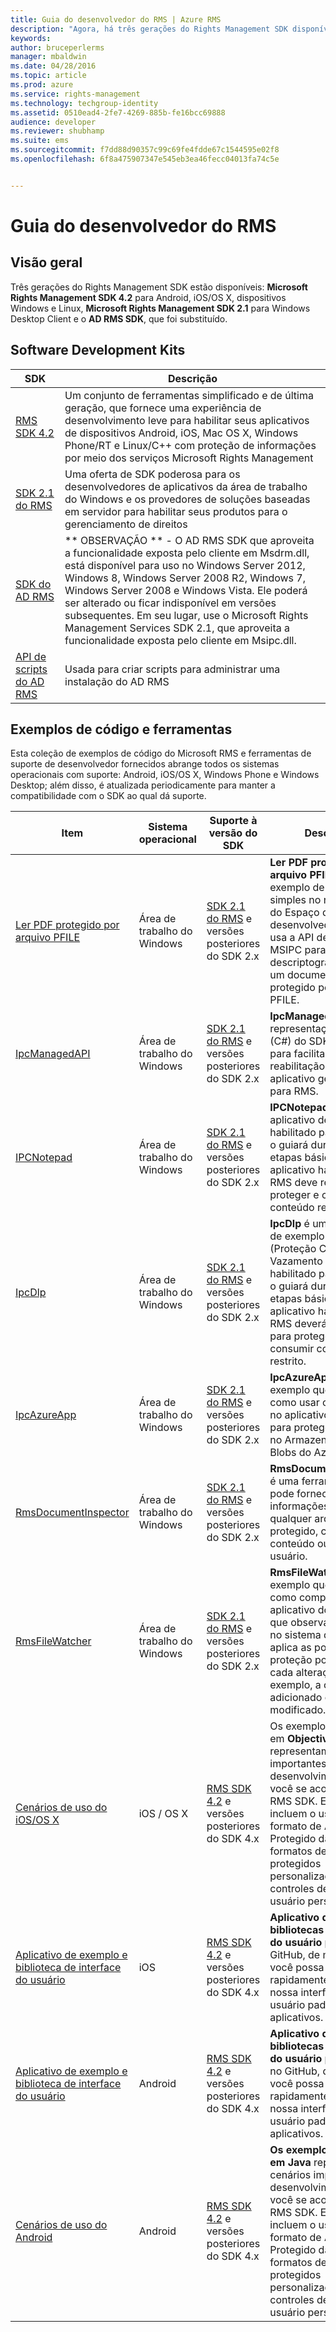```yaml
---
title: Guia do desenvolvedor do RMS | Azure RMS
description: "Agora, há três gerações do Rights Management SDK disponíveis."
keywords: 
author: bruceperlerms
manager: mbaldwin
ms.date: 04/28/2016
ms.topic: article
ms.prod: azure
ms.service: rights-management
ms.technology: techgroup-identity
ms.assetid: 0510ead4-2fe7-4269-885b-fe16bcc69888
audience: developer
ms.reviewer: shubhamp
ms.suite: ems
ms.sourcegitcommit: f7dd88d90357c99c69fe4fdde67c1544595e02f8
ms.openlocfilehash: 6f8a475907347e545eb3ea46fecc04013fa74c5e


---
```


# Guia do desenvolvedor do RMS

## Visão geral ##
Três gerações do Rights Management SDK estão disponíveis: **Microsoft Rights Management SDK 4.2** para Android, iOS/OS X, dispositivos Windows e Linux, **Microsoft Rights Management SDK 2.1** para Windows Desktop Client e o **AD RMS SDK**, que foi substituído.

## Software Development Kits ##
| SDK | Descrição |
|------|---------|
| [RMS SDK 4.2](active-directory-rights-management-services-multi-platform-thin-client-sdk-portal.md) | Um conjunto de ferramentas simplificado e de última geração, que fornece uma experiência de desenvolvimento leve para habilitar seus aplicativos de dispositivos Android, iOS, Mac OS X, Windows Phone/RT e Linux/C++ com proteção de informações por meio dos serviços Microsoft Rights Management |
| [SDK 2.1 do RMS](microsoft-information-protection-and-control-client-portal.md) | Uma oferta de SDK poderosa para os desenvolvedores de aplicativos da área de trabalho do Windows e os provedores de soluções baseadas em servidor para habilitar seus produtos para o gerenciamento de direitos|
|[SDK do AD RMS]()|** OBSERVAÇÃO ** - O AD RMS SDK que aproveita a funcionalidade exposta pelo cliente em Msdrm.dll, está disponível para uso no Windows Server 2012, Windows 8, Windows Server 2008 R2, Windows 7, Windows Server 2008 e Windows Vista. Ele poderá ser alterado ou ficar indisponível em versões subsequentes. Em seu lugar, use o Microsoft Rights Management Services SDK 2.1, que aproveita a funcionalidade exposta pelo cliente em Msipc.dll.|
|[API de scripts do AD RMS]()| Usada para criar scripts para administrar uma instalação do AD RMS|

## Exemplos de código e ferramentas ##
Esta coleção de exemplos de código do Microsoft RMS e ferramentas de suporte de desenvolvedor fornecidos abrange todos os sistemas operacionais com suporte: Android, iOS/OS X, Windows Phone e Windows Desktop; além disso, é atualizada periodicamente para manter a compatibilidade com o SDK ao qual dá suporte.

| Item | Sistema operacional | Suporte à versão do SDK | Descrição |
|------|------------------|------------------------|-------------|
| [Ler PDF protegido por arquivo PFILE](https://blogs.msdn.microsoft.com/rms/2015/11/09/reading-a-pfile-protected-pdf/) | Área de trabalho do Windows| [SDK 2.1 do RMS](microsoft-information-protection-and-control-client-portal.md) e versões posteriores do SDK 2.x | **Ler PDF protegido por arquivo PFILE** é um exemplo de código simples no nosso blog do Espaço do desenvolvedor RMS, que usa a API de arquivo MSIPC para descriptografar e abrir um documento PDF protegido por arquivo PFILE.|
| [IpcManagedAPI](https://github.com/Azure-Samples/active-directory-dotnet-rms) | Área de trabalho do Windows | [SDK 2.1 do RMS](microsoft-information-protection-and-control-client-portal.md) e versões posteriores do SDK 2.x | **IpcManagedAPI** é uma representação do .NET (C#) do SDK 2.1 do RMS para facilitar a reabilitação do seu aplicativo gerenciado para RMS.|
| [IPCNotepad](https://code.msdn.microsoft.com/ipcnotepad-sample-f67dae80) | Área de trabalho do Windows | [SDK 2.1 do RMS](microsoft-information-protection-and-control-client-portal.md) e versões posteriores do SDK 2.x| **IPCNotepad** é um aplicativo de exemplo habilitado para RMS que o guiará durante as etapas básicas que cada aplicativo habilitado para RMS deve realizar para proteger e consumir conteúdo restrito.|
| [IpcDlp](https://github.com/Azure-Samples/active-directory-dotnet-rms)|Área de trabalho do Windows|[SDK 2.1 do RMS](microsoft-information-protection-and-control-client-portal.md) e versões posteriores do SDK 2.x|**IpcDlp** é um aplicativo de exemplo de DPL (Proteção Contra Vazamento de Dados) habilitado para RMS que o guiará durante as etapas básicas que cada aplicativo habilitado para RMS deverá realizar para proteger e consumir conteúdo restrito.|
| [IpcAzureApp](https://github.com/Azure-Samples/active-directory-dotnet-rms) | Área de trabalho do Windows|[SDK 2.1 do RMS](microsoft-information-protection-and-control-client-portal.md) e versões posteriores do SDK 2.x|**IpcAzureApp** é um exemplo que demonstra como usar o RMS SDK no aplicativo do Azure para proteger os dados no Armazenamento de Blobs do Azure.|
| [RmsDocumentInspector](https://github.com/Azure-Samples/active-directory-dotnet-rms) | Área de trabalho do Windows|[SDK 2.1 do RMS](microsoft-information-protection-and-control-client-portal.md) e versões posteriores do SDK 2.x|**RmsDocumentInspector** é uma ferramenta que pode fornecer informações sobre qualquer arquivo RMS protegido, como ids de conteúdo ou direitos do usuário.|
| [RmsFileWatcher](https://github.com/Azure-Samples/active-directory-dotnet-rms) | Área de trabalho do Windows|[SDK 2.1 do RMS](microsoft-information-protection-and-control-client-portal.md) e versões posteriores do SDK 2.x|**RmsFileWatcher** é um exemplo que demonstra como compilar um aplicativo do Windows que observa diretórios no sistema de arquivos e aplica as políticas de proteção por RMS a cada alteração, por exemplo, a cada arquivo adicionado ou modificado.|
| [Cenários de uso do iOS/OS X](https://msdn.microsoft.com/library/dn758307(v=vs.85).aspx) |iOS / OS X|[RMS SDK 4.2](active-directory-rights-management-services-multi-platform-thin-client-sdk-portal.md) e versões posteriores do SDK 4.x|Os exemplos de código em **Objective C** representam cenários importantes de desenvolvimento para você se acostumar ao RMS SDK. Exemplos incluem o uso do formato de Arquivo Protegido da Microsoft, formatos de arquivo protegidos personalizados e controles de interface do usuário personalizados.|
| [Aplicativo de exemplo e biblioteca de interface do usuário](https://github.com/AzureAD/rms-sdk-ui-for-ios) |iOS|[RMS SDK 4.2](active-directory-rights-management-services-multi-platform-thin-client-sdk-portal.md) e versões posteriores do SDK 4.x|**Aplicativo de exemplo e bibliotecas de interface do usuário para iOS** no GitHub, de modo que você possa começar rapidamente e reutilizar nossa interface do usuário padrão em seus aplicativos.|
| [Aplicativo de exemplo e biblioteca de interface do usuário](https://github.com/AzureAD/rms-sdk-ui-for-android) |Android|[RMS SDK 4.2](active-directory-rights-management-services-multi-platform-thin-client-sdk-portal.md) e versões posteriores do SDK 4.x|**Aplicativo de exemplo e bibliotecas de interface do usuário para Android** no GitHub, de modo que você possa começar rapidamente e reutilizar nossa interface do usuário padrão em seus aplicativos.|
| [Cenários de uso do Android](https://msdn.microsoft.com/en-us/library/dn758246(v=vs.85).aspx) |Android|[RMS SDK 4.2](active-directory-rights-management-services-multi-platform-thin-client-sdk-portal.md) e versões posteriores do SDK 4.x|**Os exemplos de código em Java** representam cenários importantes de desenvolvimento para você se acostumar ao RMS SDK. Exemplos incluem o uso do formato de Arquivo Protegido da Microsoft, formatos de arquivo protegidos personalizados e controles de interface do usuário personalizados.|



<!--HONumber=Jun16_HO4-->


